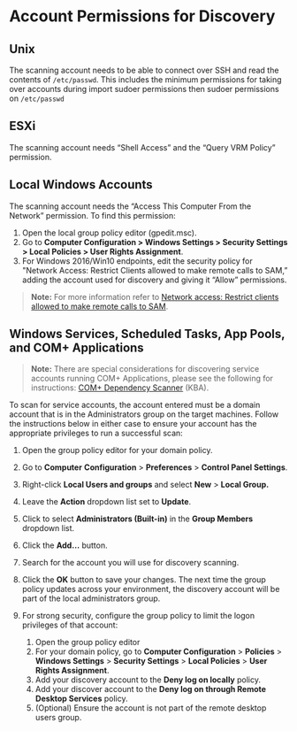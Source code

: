 [title]: # (Account Permissions for Discovery)
[tags]: # (Discovery, Permissions)
[priority]: # (1000)

# Account Permissions for Discovery

## Unix

The scanning account needs to be able to connect over SSH and read the contents of `/etc/passwd`. This includes the minimum permissions for taking over accounts during import sudoer permissions then
 sudoer permissions on `/etc/passwd`

## ESXi

The scanning account needs “Shell Access” and the “Query VRM Policy” permission.

## Local Windows Accounts

The scanning account needs the “Access This Computer From the Network” permission. To find this permission:

1. Open the local group policy editor (gpedit.msc).
1. Go to **Computer Configuration \> Windows Settings \> Security Settings \> Local Policies \> User Rights Assignment**.
1. For Windows 2016/Win10 endpoints, edit the security policy for "Network Access: Restrict Clients allowed to make remote calls to SAM,” adding the account used for discovery and giving it “Allow” permissions.

> **Note:** For more information refer to [Network access: Restrict clients allowed to make remote calls to SAM](https://docs.microsoft.com/en-us/windows/security/threat-protection/security-policy-settings/network-access-restrict-clients-allowed-to-make-remote-sam-calls).

## Windows Services, Scheduled Tasks, App Pools, and COM+ Applications

> **Note:** There are special considerations for discovering service accounts running COM+ Applications, please see the following for instructions: [COM+ Dependency Scanner](https://thycotic.force.com/support/s/article/ka037000000HtkmAAC/COMPlus-Depenency-Scanner) (KBA).

To scan for service accounts, the account entered must be a domain account that is in the Administrators group on the target machines. Follow the instructions below in either case to ensure your account has the appropriate privileges to run a successful scan:

1. Open the group policy editor for your domain policy.

2. Go to **Computer** **Configuration** \> **Preferences** \> **Control Panel Settings**.

3. Right-click **Local Users and groups** and select **New** > **Local Group.**
3. Leave the **Action** dropdown list set to **Update**.
3. Click to select **Administrators (Built-in)** in the **Group Members** dropdown list.
3. Click the **Add…** button.
3. Search for the account you will use for discovery scanning.
3. Click the **OK** button to save your changes. The next time the group policy updates across your environment, the discovery account will be part of the local administrators group.
3. For strong security, configure the group policy to limit the logon privileges of that account:
   1. Open the group policy editor 
   1. For your domain policy, go to **Computer Configuration** \> **Policies** \> **Windows Settings** \> **Security Settings** \> **Local Policies** \> **User Rights Assignment**.
   1. Add your discovery account to the **Deny log on locally** policy.
   1. Add your discover account to the **Deny log on through Remote Desktop Services** policy.
   1. (Optional) Ensure the account is not part of the remote desktop users group.

 